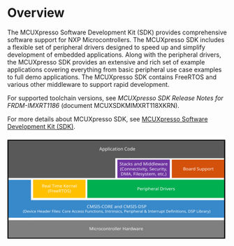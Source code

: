 # Overview

The MCUXpresso Software Development Kit \(SDK\) provides comprehensive software support for NXP Microcontrollers. The MCUXpresso SDK includes a flexible set of peripheral drivers designed to speed up and simplify development of embedded applications. Along with the peripheral drivers, the MCUXpresso SDK provides an extensive and rich set of example applications covering everything from basic peripheral use case examples to full demo applications. The MCUXpresso SDK contains FreeRTOS and various other middleware to support rapid development.

For supported toolchain versions, see *MCUXpresso SDK Release Notes for FRDM-IMXRT1186* \(document MCUXSDKMIMXRT118XKRN\).

For more details about MCUXpresso SDK, see [MCUXpresso Software Development Kit \(SDK\)](http://www.nxp.com/products/software-and-tools/run-time-software/mcuxpresso-software-and-tools/mcuxpresso-software-development-kit-sdk:MCUXpresso-SDK).

![](../images/mcuxpresso_sdk_layer.svg "MCUXpresso SDK layers")

